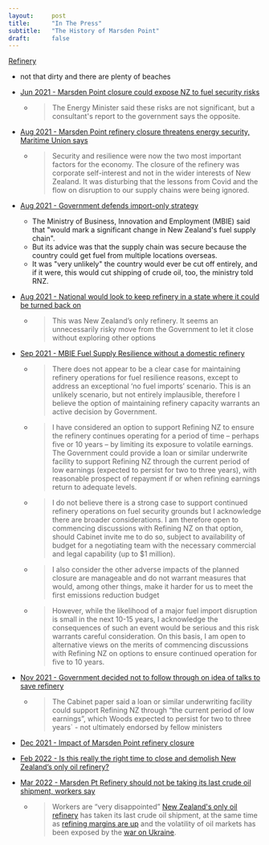 ```yaml
---
layout:     post
title:      "In The Press"
subtitle:   "The History of Marsden Point"
draft:      false
---
```


[Refinery](https://www.rnz.co.nz/audio/player?audio_id=2018806955)


- not that dirty and there are plenty of beaches


- [Jun 2021 - Marsden Point closure could expose NZ to fuel security risks](https://www.rnz.co.nz/news/national/443869/marsden-point-closure-could-expose-nz-to-fuel-security-risks-report-says)
    - > The Energy Minister said these risks are not significant, but a consultant's report to the government says the opposite.
- [Aug 2021 - Marsden Point refinery closure threatens energy security, Maritime Union says](https://www.stuff.co.nz/business/126002293/marsden-point-refinery-closure-threatens-energy-security-maritime-union-says)
    - > Security and resilience were now the two most important factors for the economy. The closure of the refinery was corporate self-interest and not in the wider interests of New Zealand. It was disturbing that the lessons from Covid and the flow on disruption to our supply chains were being ignored.
- [Aug 2021 - Government defends import-only strategy](https://www.rnz.co.nz/news/business/448612/marsden-point-potential-closure-government-defends-import-only-strategy)
    - The Ministry of Business, Innovation and Employment (MBIE) said that "would mark a significant change in New Zealand's fuel supply chain".
    - But its advice was that the supply chain was secure because the country could get fuel from multiple locations overseas.
    - It was "very unlikely" the country would ever be cut off entirely, and if it were, this would cut shipping of crude oil, too, the ministry told RNZ.
- [Aug 2021 - National would look to keep refinery in a state where it could be turned back on](https://www.stuff.co.nz/business/126015268/national-would-look-to-keep-refinery-in-a-state-where-it-could-be-turned-back-on?rm=a)    
    - > This was New Zealand’s only refinery. It seems an unnecessarily risky move from the Government to let it close without exploring other options
- [Sep 2021 - MBIE Fuel Supply Resilience without a domestic refinery](https://www.mbie.govt.nz/dmsdocument/17733-fuel-supply-resilience-without-a-domestic-oil-refinery-proactiverelease-pdf)
    - > There does not appear to be a clear case for maintaining refinery operations for fuel resilience reasons, except to address an exceptional ‘no fuel imports’ scenario. This is an unlikely scenario, but not entirely implausible, therefore I believe the option of maintaining refinery capacity warrants an active decision by Government.
    - > I have considered an option to support Refining NZ to ensure the refinery continues operating
for a period of time – perhaps five or 10 years – by limiting its exposure to volatile earnings.
The Government could provide a loan or similar underwrite facility to support Refining NZ
through the current period of low earnings (expected to persist for two to three years), with
reasonable prospect of repayment if or when refining earnings return to adequate levels.
    - > I do not believe there is a strong case to support continued refinery operations on fuel security grounds but I acknowledge there are broader considerations. I am therefore open to
commencing discussions with Refining NZ on that option, should Cabinet invite me to do so,
subject to availability of budget for a negotiating team with the necessary commercial and
legal capability (up to \$1 million).
    - > I also consider the other adverse impacts of the planned closure are manageable and do not warrant measures that would, among other things, make it harder for us to meet the first emissions reduction budget
    - >  However, while the likelihood of a major fuel import disruption is small in the next 10-15 years, I acknowledge the consequences of such an event would be serious and this risk warrants
careful consideration. On this basis, I am open to alternative views on the merits of
commencing discussions with Refining NZ on options to ensure continued operation for five to
10 years.
- [Nov 2021 - Government decided not to follow through on idea of talks to save refinery](https://www.stuff.co.nz/business/126866243/government-decided-not-to-follow-through-on-idea-of-talks-to-save-refinery)
    - > The Cabinet paper said a loan or similar underwriting facility could support Refining NZ through “the current period of low earnings”, which Woods expected to persist for two to three years` - not ultimately endorsed by fellow ministers 
- [Dec 2021 - Impact of Marsden Point refinery closure](https://www.rnz.co.nz/news/business/457607/fuel-experts-divided-on-impact-of-marsden-point-refinery-closure)
- [Feb 2022 - Is this really the right time to close and demolish New Zealand’s only oil refinery?](https://www.newsroom.co.nz/russia-ukraine-war-changes-fundamentals-on-nz-fuel-supplies)
- [Mar 2022 - Marsden Pt Refinery should not be taking its last crude oil shipment, workers say](https://www.stuff.co.nz/business/127998986/marsden-pt-refinery-should-not-be-taking-its-last-crude-oil-shipment-workers-say)
    - > Workers are “very disappointed” [New Zealand's only oil refinery](https://www.stuff.co.nz/business/125966225/what-is-the-refining-nz-vote-and-what-does-it-mean-for-oil-industry-and-northland) has taken its last crude oil shipment, at the same time as [refining margins are up]() and the volatility of oil markets has been exposed by the [war on Ukraine](https://ihsmarkit.com/research-analysis/russia-ukraine-war-divides-energy-industry.html).
